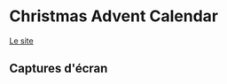 # Christmas Advent Calendar

[Le site](https://loic-1.github.io/JS-Advent.github.io/)

## Captures d'écran
